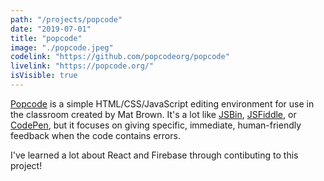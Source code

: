 ```yaml
---
path: "/projects/popcode"
date: "2019-07-01"
title: "popcode"
image: "./popcode.jpeg"
codelink: "https://github.com/popcodeorg/popcode"
livelink: "https://popcode.org/"
isVisible: true
---
```


[Popcode](https://popcode.org) is a simple HTML/CSS/JavaScript editing
environment for use in the classroom created by Mat Brown. It's a lot like [JSBin](http://jsbin.com),
[JSFiddle](https://jsfiddle.net), or [CodePen](https://codepen.io), but it focuses on
giving specific, immediate, human-friendly feedback when the code contains errors.

I've learned a lot about React and Firebase through contibuting to this project!